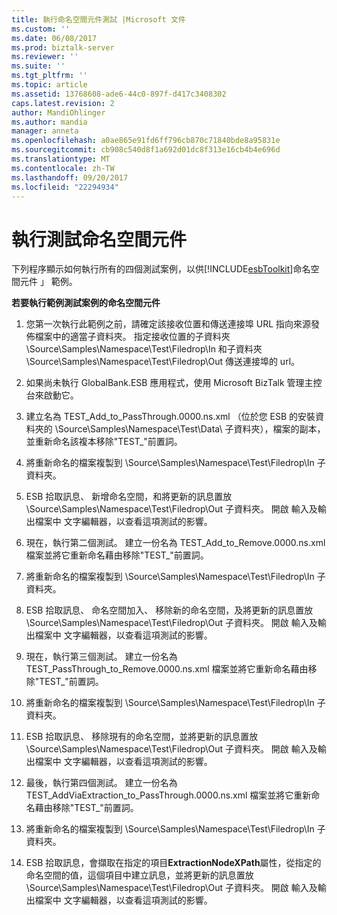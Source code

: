 ```yaml
---
title: 執行命名空間元件測試 |Microsoft 文件
ms.custom: ''
ms.date: 06/08/2017
ms.prod: biztalk-server
ms.reviewer: ''
ms.suite: ''
ms.tgt_pltfrm: ''
ms.topic: article
ms.assetid: 13768608-ade6-44c0-897f-d417c3408302
caps.latest.revision: 2
author: MandiOhlinger
ms.author: mandia
manager: anneta
ms.openlocfilehash: a0ae865e91fd6ff796cb870c71840bde8a95831e
ms.sourcegitcommit: cb908c540d8f1a692d01dc8f313e16cb4b4e696d
ms.translationtype: MT
ms.contentlocale: zh-TW
ms.lasthandoff: 09/20/2017
ms.locfileid: "22294934"
---
```

# <a name="running-the-namespace-component-tests"></a>執行測試命名空間元件
下列程序顯示如何執行所有的四個測試案例，以供[!INCLUDE[esbToolkit](../includes/esbtoolkit-md.md)]命名空間元件 」 範例。  
  
 **若要執行範例測試案例的命名空間元件**  
  
1.  您第一次執行此範例之前，請確定該接收位置和傳送連接埠 URL 指向來源發佈檔案中的適當子資料夾。 指定接收位置的子資料夾 \Source\Samples\Namespace\Test\Filedrop\In 和子資料夾 \Source\Samples\Namespace\Test\Filedrop\Out 傳送連接埠的 url。  
  
2.  如果尚未執行 GlobalBank.ESB 應用程式，使用 Microsoft BizTalk 管理主控台來啟動它。  
  
3.  建立名為 TEST_Add_to_PassThrough.0000.ns.xml （位於您 ESB 的安裝資料夾的 \Source\Samples\Namespace\Test\Data\ 子資料夾），檔案的副本，並重新命名該複本移除"TEST_"前置詞。  
  
4.  將重新命名的檔案複製到 \Source\Samples\Namespace\Test\Filedrop\In 子資料夾。  
  
5.  ESB 拾取訊息、 新增命名空間，和將更新的訊息置放 \Source\Samples\Namespace\Test\Filedrop\Out 子資料夾。 開啟 輸入及輸出檔案中 文字編輯器，以查看這項測試的影響。  
  
6.  現在，執行第二個測試。 建立一份名為 TEST_Add_to_Remove.0000.ns.xml 檔案並將它重新命名藉由移除"TEST_"前置詞。  
  
7.  將重新命名的檔案複製到 \Source\Samples\Namespace\Test\Filedrop\In 子資料夾。  
  
8.  ESB 拾取訊息、 命名空間加入、 移除新的命名空間，及將更新的訊息置放 \Source\Samples\Namespace\Test\Filedrop\Out 子資料夾。 開啟 輸入及輸出檔案中 文字編輯器，以查看這項測試的影響。  
  
9. 現在，執行第三個測試。 建立一份名為 TEST_PassThrough_to_Remove.0000.ns.xml 檔案並將它重新命名藉由移除"TEST_"前置詞。  
  
10. 將重新命名的檔案複製到 \Source\Samples\Namespace\Test\Filedrop\In 子資料夾。  
  
11. ESB 拾取訊息、 移除現有的命名空間，並將更新的訊息置放 \Source\Samples\Namespace\Test\Filedrop\Out 子資料夾。 開啟 輸入及輸出檔案中 文字編輯器，以查看這項測試的影響。  
  
12. 最後，執行第四個測試。 建立一份名為 TEST_AddViaExtraction_to_PassThrough.0000.ns.xml 檔案並將它重新命名藉由移除"TEST_"前置詞。  
  
13. 將重新命名的檔案複製到 \Source\Samples\Namespace\Test\Filedrop\In 子資料夾。  
  
14. ESB 拾取訊息，會擷取在指定的項目**ExtractionNodeXPath**屬性，從指定的命名空間的值，這個項目中建立訊息，並將更新的訊息置放 \Source\Samples\Namespace\Test\Filedrop\Out 子資料夾。 開啟 輸入及輸出檔案中 文字編輯器，以查看這項測試的影響。